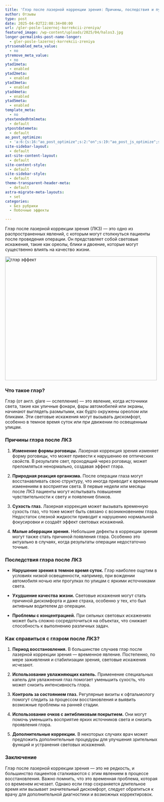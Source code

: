 ```yaml
---
title: 'Глэр после лазерной коррекции зрения: Причины, последствия и пути решения'
author: Отзывы
type: post
date: 2025-04-02T22:08:34+00:00
url: /gler-posle-lazernoj-korrekcii-zreniya/
featured_image: /wp-content/uploads/2025/04/halos3.jpg
longer-permalinks-post-name-longer:
  - gler-posle-lazernoj-korrekcii-zreniya
ytrssenabled_meta_value:
  - no
ytremove_meta_value:
  - no
ytad1meta:
  - enabled
ytad2meta:
  - enabled
ytad3meta:
  - enabled
ytad4meta:
  - enabled
ytad5meta:
  - enabled
template_meta:
  - no
ytextendedhtmlmeta:
  - default
ytpostdatemeta:
  - default
ao_post_optimize:
  - 'a:6:{s:16:"ao_post_optimize";s:2:"on";s:19:"ao_post_js_optimize";s:2:"on";s:20:"ao_post_css_optimize";s:2:"on";s:12:"ao_post_ccss";s:2:"on";s:16:"ao_post_lazyload";s:2:"on";s:15:"ao_post_preload";s:0:"";}'
site-sidebar-layout:
  - default
ast-site-content-layout:
  - default
site-content-style:
  - default
site-sidebar-style:
  - default
theme-transparent-header-meta:
  - default
astra-migrate-meta-layouts:
  - set
categories:
  - Без рубрики
  - Побочные эффекты

---
```

Глэр после лазерной коррекции зрения (ЛКЗ) — это одно из распространенных явлений, с которым могут столкнуться пациенты после проведения операции. Он представляет собой световые искажения, такие как ореолы, блики и двоение, которые могут существенно влиять на качество жизни.

<img loading="lazy" decoding="async" class="aligncenter wp-image-396 size-full" src="https://korrektsiya-zreniya.net/wp-content/uploads/2025/04/halos3.jpg" alt="глэр эффект" width="497" height="404" srcset="https://korrektsiya-zreniya.net/wp-content/uploads/2025/04/halos3.jpg 497w, https://korrektsiya-zreniya.net/wp-content/uploads/2025/04/halos3-300x244.jpg 300w" sizes="auto, (max-width: 497px) 100vw, 497px" /> 

<h3 class="" data-start="356" data-end="375">
  Что такое глэр?
</h3>

<p class="" data-start="377" data-end="693">
  Глэр (от англ. glare — ослепление) — это явление, когда источники света, такие как уличные фонари, фары автомобилей или экраны, начинают выглядеть размытыми, как будто окружены ореолом или бликами. Эти световые искажения могут вызывать дискомфорт, особенно в темное время суток или при движении по освещенным улицам.
</p>

<h3 class="" data-start="695" data-end="722">
  Причины глэра после ЛКЗ
</h3>

<ol data-start="724" data-end="1677">
  <li class="" data-start="724" data-end="962">
    <p class="" data-start="727" data-end="962">
      <strong data-start="727" data-end="756">Изменение формы роговицы.</strong> Лазерная коррекция зрения изменяет форму роговицы, что может привести к нарушению ее оптических свойств. В результате свет, проходящий через роговицу, может преломляться ненормально, создавая эффект глэра.
    </p>
  </li>
  
  <li class="" data-start="967" data-end="1242">
    <p class="" data-start="970" data-end="1242">
      <strong data-start="970" data-end="1002">Природная реакция организма.</strong> После операции глаза могут восстанавливать свою структуру, что иногда приводит к временным изменениям в восприятии света. В первые недели или месяцы после ЛКЗ пациенты могут испытывать повышение чувствительности к свету и появление бликов.
    </p>
  </li>
  
  <li class="" data-start="1244" data-end="1483">
    <p class="" data-start="1247" data-end="1483">
      <strong data-start="1247" data-end="1264">Сухость глаз.</strong> Лазерная коррекция может вызывать временную сухость глаз, что тоже может быть связано с возникновением глэра. Недостаток слезной жидкости приводит к нарушению нормальной фокусировки и создаёт эффект световых искажений.
    </p>
  </li>
  
  <li class="" data-start="1485" data-end="1677">
    <p class="" data-start="1488" data-end="1677">
      <strong data-start="1488" data-end="1515">Малые аберрации зрения.</strong> Небольшие дефекты в коррекции зрения могут также стать причиной появления глэра. Особенно это актуально в случаях, когда результаты операции недостаточно точные.
    </p>
  </li>
</ol>

<h3 class="" data-start="1679" data-end="1710">
  Последствия глэра после ЛКЗ
</h3>

<ul data-start="1712" data-end="2221">
  <li class="" data-start="1712" data-end="1901">
    <p class="" data-start="1714" data-end="1901">
      <strong data-start="1714" data-end="1756">Нарушение зрения в темное время суток.</strong> Глэр наиболее ощутим в условиях низкой освещенности, например, при вождении автомобиля ночью или прогулках по улицам с яркими источниками света.
    </p>
  </li>
  
  <li class="" data-start="1902" data-end="2056">
    <p class="" data-start="1904" data-end="2056">
      <strong data-start="1904" data-end="1933">Ухудшение качества жизни.</strong> Световые искажения могут стать причиной дискомфорта и даже страха, особенно у тех, кто был активным водителем до операции.
    </p>
  </li>
  
  <li class="" data-start="2057" data-end="2221">
    <p class="" data-start="2059" data-end="2221">
      <strong data-start="2059" data-end="2088">Проблемы с концентрацией.</strong> При сильных световых искажениях может быть сложно сосредоточиться на объектах, что снижает способность к выполнению различных задач.
    </p>
  </li>
</ul>

<h3 class="" data-start="2223" data-end="2261">
  Как справиться с глэром после ЛКЗ?
</h3>

<ol data-start="2263" data-end="3088">
  <li class="" data-start="2263" data-end="2455">
    <p class="" data-start="2266" data-end="2455">
      <strong data-start="2266" data-end="2292">Период восстановления.</strong> В большинстве случаев глэр после лазерной коррекции зрения — временное явление. Постепенно, по мере заживления и стабилизации зрения, световые искажения исчезают.
    </p>
  </li>
  
  <li class="" data-start="2460" data-end="2617">
    <p class="" data-start="2463" data-end="2617">
      <strong data-start="2463" data-end="2500">Использование увлажняющих капель.</strong> Применение специальных капель для увлажнения глаз помогает уменьшить сухость, что может снизить интенсивность глэра.
    </p>
  </li>
  
  <li class="" data-start="2619" data-end="2778">
    <p class="" data-start="2622" data-end="2778">
      <strong data-start="2622" data-end="2654">Контроль за состоянием глаз.</strong> Регулярные визиты к офтальмологу помогут следить за процессом восстановления и выявить возможные проблемы на ранней стадии.
    </p>
  </li>
  
  <li class="" data-start="2780" data-end="2921">
    <p class="" data-start="2783" data-end="2921">
      <strong data-start="2783" data-end="2832">Использование очков с антибликовым покрытием.</strong> Они могут помочь уменьшить восприятие ярких источников света и снизить проявления глэра.
    </p>
  </li>
  
  <li class="" data-start="2923" data-end="3088">
    <p class="" data-start="2926" data-end="3088">
      <strong data-start="2926" data-end="2955">Дополнительные коррекции.</strong> В некоторых случаях врач может предложить дополнительные процедуры для улучшения зрительных функций и устранения световых искажений.
    </p>
  </li>
</ol>

<h3 class="" data-start="3090" data-end="3104">
  Заключение
</h3>

<p class="" data-start="3106" data-end="3483">
  Глэр после лазерной коррекции зрения — это не редкость, и большинство пациентов сталкиваются с этим явлением в процессе восстановления. Важно помнить, что это временная проблема, которая со временем исчезает. Однако если глэр сохраняется длительное время или вызывает значительный дискомфорт, следует обратиться к врачу для дополнительной диагностики и возможных корректировок.
</p>